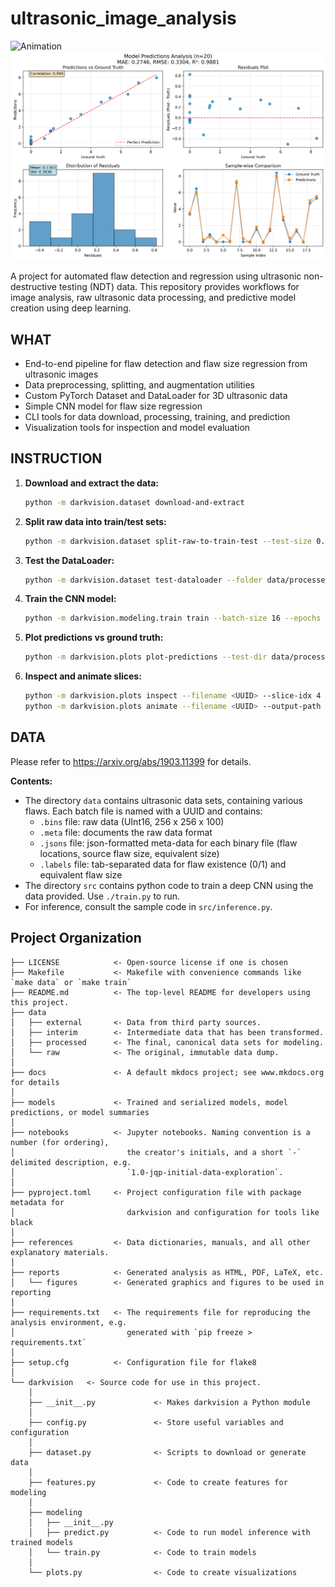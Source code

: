 # ultrasonic_image_analysis

![Animation](reports/figures/animation.gif)
![Prediction Plot](reports/figures/predictions_plot.png)

A project for automated flaw detection and regression using ultrasonic non-destructive testing (NDT) data. This repository provides workflows for image analysis, raw ultrasonic data processing, and predictive model creation using deep learning.

## WHAT
- End-to-end pipeline for flaw detection and flaw size regression from ultrasonic images
- Data preprocessing, splitting, and augmentation utilities
- Custom PyTorch Dataset and DataLoader for 3D ultrasonic data
- Simple CNN model for flaw size regression
- CLI tools for data download, processing, training, and prediction
- Visualization tools for inspection and model evaluation

## INSTRUCTION
1. **Download and extract the data:**
   ```sh
   python -m darkvision.dataset download-and-extract
   ```
2. **Split raw data into train/test sets:**
   ```sh
   python -m darkvision.dataset split-raw-to-train-test --test-size 0.2 --max-samples 1000 --seed 42
   ```
3. **Test the DataLoader:**
   ```sh
   python -m darkvision.dataset test-dataloader --folder data/processed/train --batch-size 8
   ```
4. **Train the CNN model:**
   ```sh
   python -m darkvision.modeling.train train --batch-size 16 --epochs 10 --lr 0.001 --device cuda
   ```
5. **Plot predictions vs ground truth:**
   ```sh
   python -m darkvision.plots plot-predictions --test-dir data/processed/test --model-path models/checkpoint_epoch_100.pt --n-samples 20
   ```
6. **Inspect and animate slices:**
   ```sh
   python -m darkvision.plots inspect --filename <UUID> --slice-idx 4
   python -m darkvision.plots animate --filename <UUID> --output-path reports/figures/animation.gif
   ```

## DATA
Please refer to https://arxiv.org/abs/1903.11399 for details.

**Contents:**
- The directory `data` contains ultrasonic data sets, containing various flaws. Each batch file is named with a UUID and contains:
  - `.bins` file: raw data (UInt16, 256 x 256 x 100)
  - `.meta` file: documents the raw data format
  - `.jsons` file: json-formatted meta-data for each binary file (flaw locations, source flaw size, equivalent size)
  - `.labels` file: tab-separated data for flaw existence (0/1) and equivalent flaw size
- The directory `src` contains python code to train a deep CNN using the data provided. Use `./train.py` to run.
- For inference, consult the sample code in `src/inference.py`.

## Project Organization

```
├── LICENSE            <- Open-source license if one is chosen
├── Makefile           <- Makefile with convenience commands like `make data` or `make train`
├── README.md          <- The top-level README for developers using this project.
├── data
│   ├── external       <- Data from third party sources.
│   ├── interim        <- Intermediate data that has been transformed.
│   ├── processed      <- The final, canonical data sets for modeling.
│   └── raw            <- The original, immutable data dump.
│
├── docs               <- A default mkdocs project; see www.mkdocs.org for details
│
├── models             <- Trained and serialized models, model predictions, or model summaries
│
├── notebooks          <- Jupyter notebooks. Naming convention is a number (for ordering),
│                         the creator's initials, and a short `-` delimited description, e.g.
│                         `1.0-jqp-initial-data-exploration`.
│
├── pyproject.toml     <- Project configuration file with package metadata for 
│                         darkvision and configuration for tools like black
│
├── references         <- Data dictionaries, manuals, and all other explanatory materials.
│
├── reports            <- Generated analysis as HTML, PDF, LaTeX, etc.
│   └── figures        <- Generated graphics and figures to be used in reporting
│
├── requirements.txt   <- The requirements file for reproducing the analysis environment, e.g.
│                         generated with `pip freeze > requirements.txt`
│
├── setup.cfg          <- Configuration file for flake8
│
└── darkvision   <- Source code for use in this project.
    │
    ├── __init__.py             <- Makes darkvision a Python module
    │
    ├── config.py               <- Store useful variables and configuration
    │
    ├── dataset.py              <- Scripts to download or generate data
    │
    ├── features.py             <- Code to create features for modeling
    │
    ├── modeling                
    │   ├── __init__.py 
    │   ├── predict.py          <- Code to run model inference with trained models          
    │   └── train.py            <- Code to train models
    │
    └── plots.py                <- Code to create visualizations
```

